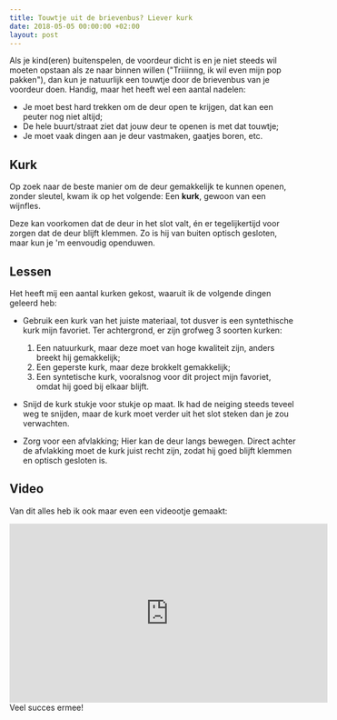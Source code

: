 ```yaml
---
title: Touwtje uit de brievenbus? Liever kurk
date: 2018-05-05 00:00:00 +02:00
layout: post
---
```


Als je kind(eren) buitenspelen, de voordeur dicht is en je niet steeds wil moeten opstaan als ze naar binnen willen ("Triiiinng, ik wil even mijn pop pakken"), dan kun je natuurlijk een touwtje door de brievenbus van je voordeur doen. Handig, maar het heeft wel een aantal nadelen:

* Je moet best hard trekken om de deur open te krijgen, dat kan een peuter nog niet altijd;
* De hele buurt/straat ziet dat jouw deur te openen is met dat touwtje;
* Je moet vaak dingen aan je deur vastmaken, gaatjes boren, etc.

## Kurk
Op zoek naar de beste manier om de deur gemakkelijk te kunnen openen, zonder sleutel, kwam ik op het volgende: Een **kurk**, gewoon van een wijnfles.

Deze kan voorkomen dat de deur in het slot valt, én er tegelijkertijd voor zorgen dat de deur blijft klemmen. Zo is hij van buiten optisch gesloten, maar kun je 'm eenvoudig openduwen.

## Lessen
Het heeft mij een aantal kurken gekost, waaruit ik de volgende dingen geleerd heb:

* Gebruik een kurk van het juiste materiaal, tot dusver is een syntethische kurk mijn favoriet. Ter achtergrond, er zijn grofweg 3 soorten kurken:
  1. Een natuurkurk, maar deze moet van hoge kwaliteit zijn, anders breekt hij gemakkelijk;
  2. Een geperste kurk, maar deze brokkelt gemakkelijk;
  3. Een syntetische kurk, vooralsnog voor dit project mijn favoriet, omdat hij goed bij elkaar blijft.

* Snijd de kurk stukje voor stukje op maat. Ik had de neiging steeds teveel weg te snijden, maar de kurk moet verder uit het slot steken dan je zou verwachten.
* Zorg voor een afvlakking; Hier kan de deur langs bewegen. Direct achter de afvlakking moet de kurk juist recht zijn, zodat hij goed blijft klemmen en optisch gesloten is.

## Video
Van dit alles heb ik ook maar even een videootje gemaakt:
<iframe width="560" height="315" src="https://www.youtube.com/embed/ykft5W6Yn1Q?rel=0" frameborder="0" allow="autoplay; encrypted-media" allowfullscreen></iframe>
Veel succes ermee!